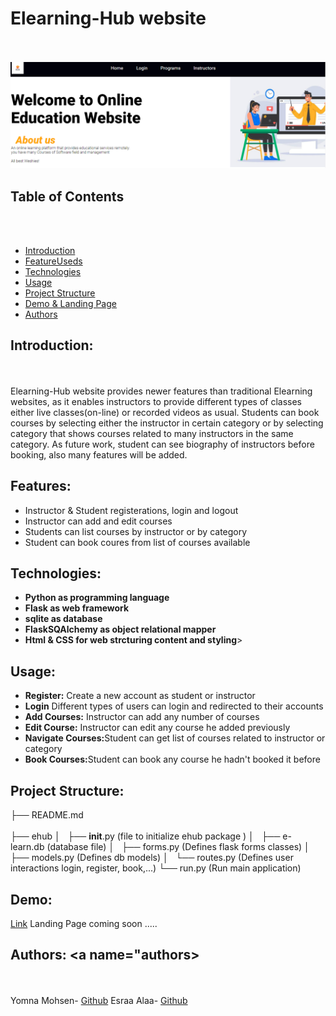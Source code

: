 # Elearning-Hub website
<br> </br>
<img src= "Home.png">

## Table of Contents
<br></br>
- [Introduction](#introduction)
- [FeatureUseds](#features)
- [Technologies ](#technology)
- [Usage](#usage)
- [Project Structure](#structure)
- [Demo & Landing Page](#demo)
- [Authors](#authors)

## Introduction: <a name="introduction"></a>
<br></br>
Elearning-Hub website provides newer features than traditional Elearning websites, as it enables instructors to provide different types of classes either live classes(on-line) or recorded videos as usual. Students can book courses by selecting either the instructor in certain category or by selecting category that shows courses related to many instructors in the same category.
As future work, student can see biography of instructors before booking, also many features will be added.


## Features: <a name="features"></a>
<ul>
<li>Instructor & Student registerations, login and logout</li>
<li>Instructor can add and edit courses</li>
<li>Students can list courses by instructor or by category</li>
<li>Student can book coures from list of courses available</li>
</ul>

## Technologies: <a name="technology"></a>
<ul>
<li><b>Python as programming language</b></li>
<li><b>Flask as web framework </b></li>
<li><b>sqlite as database </b></li>
<li><b>FlaskSQAlchemy as object relational mapper</b></li>
<li><b>Html & CSS for web strcturing content and styling</b>> </li>
</ul>


## Usage: <a name="usage"></a>
<ul>
<li><b>Register:</b> Create a new account as student or instructor</li>
<li><b>Login</b> Different types of users can login and redirected to their accounts</li>
<li><b>Add Courses:</b> Instructor can add any number of courses</li>
<li><b>Edit Course:</b> Instructor can edit any course he added previously</li>
<li><b>Navigate Courses:</b>Student can get list of courses related to instructor or category </li>
<li><b>Book Courses:</b>Student can book any course he hadn't booked it before</li>
</ul>


## Project Structure: <a name="structure"></a>
├── README.md<br> </br>
├── ehub
│   ├── __init__.py     (file to initialize ehub package )
│   ├── e-learn.db      (database file)
│   ├── forms.py        (Defines flask forms classes)
│   ├── models.py       (Defines db models)
│   └── routes.py       (Defines user interactions login, register, book,...)
└── run.py              (Run main application)

## Demo: <a name="demo"></a>
<a href="(https://youtu.be/POJ-piPh2JQ?si=yxjGUW3q6jxKs7RX)">Link</a>
Landing Page coming soon .....

## Authors: <a name="authors></a>
<br></br>
Yomna Mohsen- <a href="https://github.com/YomnaMohsen/">Github</a>
Esraa Alaa- <a href="https://github.com/489Esraa/">Github</a> 
